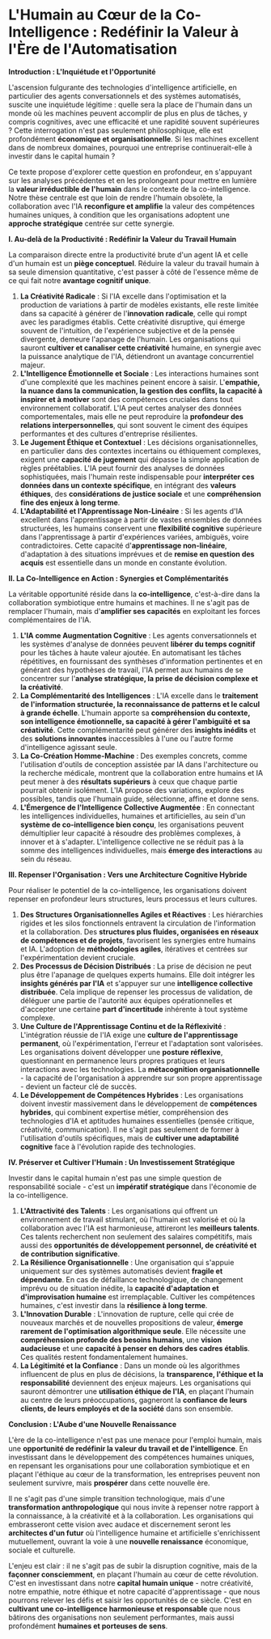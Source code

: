 # L'Humain au Cœur de la Co-Intelligence : Redéfinir la Valeur à l'Ère de l'Automatisation

**Introduction : L'Inquiétude et l'Opportunité**

L'ascension fulgurante des technologies d'intelligence artificielle, en particulier des agents conversationnels et des systèmes automatisés, suscite une inquiétude légitime : quelle sera la place de l'humain dans un monde où les machines peuvent accomplir de plus en plus de tâches, y compris cognitives, avec une efficacité et une rapidité souvent supérieures ? Cette interrogation n'est pas seulement philosophique, elle est profondément **économique et organisationnelle**. Si les machines excellent dans de nombreux domaines, pourquoi une entreprise continuerait-elle à investir dans le capital humain ?

Ce texte propose d'explorer cette question en profondeur, en s'appuyant sur les analyses précédentes et en les prolongeant pour mettre en lumière la **valeur irréductible de l'humain** dans le contexte de la co-intelligence. Notre thèse centrale est que loin de rendre l'humain obsolète, la collaboration avec l'IA **reconfigure et amplifie** la valeur des compétences humaines uniques, à condition que les organisations adoptent une **approche stratégique** centrée sur cette synergie.

**I. Au-delà de la Productivité : Redéfinir la Valeur du Travail Humain**

La comparaison directe entre la productivité brute d'un agent IA et celle d'un humain est un **piège conceptuel**. Réduire la valeur du travail humain à sa seule dimension quantitative, c'est passer à côté de l'essence même de ce qui fait notre **avantage cognitif unique**.

1.  **La Créativité Radicale** : Si l'IA excelle dans l'optimisation et la production de variations à partir de modèles existants, elle reste limitée dans sa capacité à générer de l'**innovation radicale**, celle qui rompt avec les paradigmes établis. Cette créativité disruptive, qui émerge souvent de l'intuition, de l'expérience subjective et de la pensée divergente, demeure l'apanage de l'humain. Les organisations qui sauront **cultiver et canaliser cette créativité** humaine, en synergie avec la puissance analytique de l'IA, détiendront un avantage concurrentiel majeur.
2.  **L'Intelligence Émotionnelle et Sociale** : Les interactions humaines sont d'une complexité que les machines peinent encore à saisir. L'**empathie, la nuance dans la communication, la gestion des conflits, la capacité à inspirer et à motiver** sont des compétences cruciales dans tout environnement collaboratif. L'IA peut certes analyser des données comportementales, mais elle ne peut reproduire la **profondeur des relations interpersonnelles**, qui sont souvent le ciment des équipes performantes et des cultures d'entreprise résilientes.
3.  **Le Jugement Éthique et Contextuel** : Les décisions organisationnelles, en particulier dans des contextes incertains ou éthiquement complexes, exigent une **capacité de jugement** qui dépasse la simple application de règles préétablies. L'IA peut fournir des analyses de données sophistiquées, mais l'humain reste indispensable pour **interpréter ces données dans un contexte spécifique**, en intégrant des **valeurs éthiques**, des **considérations de justice sociale** et une **compréhension fine des enjeux à long terme**.
4.  **L'Adaptabilité et l'Apprentissage Non-Linéaire** : Si les agents d'IA excellent dans l'apprentissage à partir de vastes ensembles de données structurées, les humains conservent une **flexibilité cognitive** supérieure dans l'apprentissage à partir d'expériences variées, ambiguës, voire contradictoires. Cette capacité d'**apprentissage non-linéaire**, d'adaptation à des situations imprévues et de **remise en question des acquis** est essentielle dans un monde en constante évolution.

**II. La Co-Intelligence en Action : Synergies et Complémentarités**

La véritable opportunité réside dans la **co-intelligence**, c'est-à-dire dans la collaboration symbiotique entre humains et machines. Il ne s'agit pas de remplacer l'humain, mais d'**amplifier ses capacités** en exploitant les forces complémentaires de l'IA.

1.  **L'IA comme Augmentation Cognitive** : Les agents conversationnels et les systèmes d'analyse de données peuvent **libérer du temps cognitif** pour les tâches à haute valeur ajoutée. En automatisant les tâches répétitives, en fournissant des synthèses d'information pertinentes et en générant des hypothèses de travail, l'IA permet aux humains de se concentrer sur l'**analyse stratégique, la prise de décision complexe et la créativité**.
2.  **La Complémentarité des Intelligences** : L'IA excelle dans le **traitement de l'information structurée, la reconnaissance de patterns et le calcul à grande échelle**. L'humain apporte sa **compréhension du contexte, son intelligence émotionnelle, sa capacité à gérer l'ambiguïté et sa créativité**. Cette complémentarité peut générer des **insights inédits** et des **solutions innovantes** inaccessibles à l'une ou l'autre forme d'intelligence agissant seule.
3.  **La Co-Création Homme-Machine** : Des exemples concrets, comme l'utilisation d'outils de conception assistée par IA dans l'architecture ou la recherche médicale, montrent que la collaboration entre humains et IA peut mener à des **résultats supérieurs** à ceux que chaque partie pourrait obtenir isolément. L'IA propose des variations, explore des possibles, tandis que l'humain guide, sélectionne, affine et donne sens.
4.  **L'Émergence de l'Intelligence Collective Augmentée** : En connectant les intelligences individuelles, humaines et artificielles, au sein d'un **système de co-intelligence bien conçu**, les organisations peuvent démultiplier leur capacité à résoudre des problèmes complexes, à innover et à s'adapter. L'intelligence collective ne se réduit pas à la somme des intelligences individuelles, mais **émerge des interactions** au sein du réseau.

**III. Repenser l'Organisation : Vers une Architecture Cognitive Hybride**

Pour réaliser le potentiel de la co-intelligence, les organisations doivent repenser en profondeur leurs structures, leurs processus et leurs cultures.

1.  **Des Structures Organisationnelles Agiles et Réactives** : Les hiérarchies rigides et les silos fonctionnels entravent la circulation de l'information et la collaboration. Des **structures plus fluides, organisées en réseaux de compétences et de projets**, favorisent les synergies entre humains et IA. L'adoption de **méthodologies agiles**, itératives et centrées sur l'expérimentation devient cruciale.
2.  **Des Processus de Décision Distribués** : La prise de décision ne peut plus être l'apanage de quelques experts humains. Elle doit intégrer les **insights générés par l'IA** et s'appuyer sur une **intelligence collective distribuée**. Cela implique de repenser les processus de validation, de déléguer une partie de l'autorité aux équipes opérationnelles et d'accepter une certaine **part d'incertitude** inhérente à tout système complexe.
3.  **Une Culture de l'Apprentissage Continu et de la Réflexivité** : L'intégration réussie de l'IA exige une **culture de l'apprentissage permanent**, où l'expérimentation, l'erreur et l'adaptation sont valorisées. Les organisations doivent développer une **posture réflexive**, questionnant en permanence leurs propres pratiques et leurs interactions avec les technologies. La **métacognition organisationnelle** - la capacité de l'organisation à apprendre sur son propre apprentissage - devient un facteur clé de succès.
4.  **Le Développement de Compétences Hybrides** : Les organisations doivent investir massivement dans le développement de **compétences hybrides**, qui combinent expertise métier, compréhension des technologies d'IA et aptitudes humaines essentielles (pensée critique, créativité, communication). Il ne s'agit pas seulement de former à l'utilisation d'outils spécifiques, mais de **cultiver une adaptabilité cognitive** face à l'évolution rapide des technologies.

**IV. Préserver et Cultiver l'Humain : Un Investissement Stratégique**

Investir dans le capital humain n'est pas une simple question de responsabilité sociale - c'est un **impératif stratégique** dans l'économie de la co-intelligence.

1.  **L'Attractivité des Talents** : Les organisations qui offrent un environnement de travail stimulant, où l'humain est valorisé et où la collaboration avec l'IA est harmonieuse, attireront les **meilleurs talents**. Ces talents recherchent non seulement des salaires compétitifs, mais aussi des **opportunités de développement personnel, de créativité et de contribution significative**.
2.  **La Résilience Organisationnelle** : Une organisation qui s'appuie uniquement sur des systèmes automatisés devient **fragile et dépendante**. En cas de défaillance technologique, de changement imprévu ou de situation inédite, la **capacité d'adaptation et d'improvisation humaine** est irremplaçable. Cultiver les compétences humaines, c'est investir dans la **résilience à long terme**.
3.  **L'Innovation Durable** : L'innovation de rupture, celle qui crée de nouveaux marchés et de nouvelles propositions de valeur, **émerge rarement de l'optimisation algorithmique seule**. Elle nécessite une **compréhension profonde des besoins humains**, une **vision audacieuse** et une **capacité à penser en dehors des cadres établis**. Ces qualités restent fondamentalement humaines.
4.  **La Légitimité et la Confiance** : Dans un monde où les algorithmes influencent de plus en plus de décisions, la **transparence, l'éthique et la responsabilité** deviennent des enjeux majeurs. Les organisations qui sauront démontrer une **utilisation éthique de l'IA**, en plaçant l'humain au centre de leurs préoccupations, gagneront la **confiance de leurs clients, de leurs employés et de la société** dans son ensemble.

**Conclusion : L'Aube d'une Nouvelle Renaissance**

L'ère de la co-intelligence n'est pas une menace pour l'emploi humain, mais une **opportunité de redéfinir la valeur du travail et de l'intelligence**. En investissant dans le développement des compétences humaines uniques, en repensant les organisations pour une collaboration symbiotique et en plaçant l'éthique au cœur de la transformation, les entreprises peuvent non seulement survivre, mais **prospérer** dans cette nouvelle ère.

Il ne s'agit pas d'une simple transition technologique, mais d'une **transformation anthropologique** qui nous invite à repenser notre rapport à la connaissance, à la créativité et à la collaboration. Les organisations qui embrasseront cette vision avec audace et discernement seront les **architectes d'un futur** où l'intelligence humaine et artificielle s'enrichissent mutuellement, ouvrant la voie à une **nouvelle renaissance** économique, sociale et culturelle.

L'enjeu est clair : il ne s'agit pas de subir la disruption cognitive, mais de la **façonner consciemment**, en plaçant l'humain au cœur de cette révolution. C'est en investissant dans notre **capital humain unique** - notre créativité, notre empathie, notre éthique et notre capacité d'apprentissage - que nous pourrons relever les défis et saisir les opportunités de ce siècle. C'est en **cultivant une co-intelligence harmonieuse et responsable** que nous bâtirons des organisations non seulement performantes, mais aussi profondément **humaines et porteuses de sens**.
